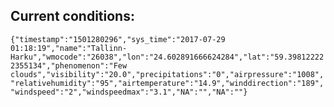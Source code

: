 ## Current conditions: 
 ``` {"timestamp":"1501280296","sys_time":"2017-07-29 01:18:19","name":"Tallinn-Harku","wmocode":"26038","lon":"24.602891666624284","lat":"59.398122222355134","phenomenon":"Few clouds","visibility":"20.0","precipitations":"0","airpressure":"1008","relativehumidity":"95","airtemperature":"14.9","winddirection":"189","windspeed":"2","windspeedmax":"3.1","NA":"","NA":""} ```
